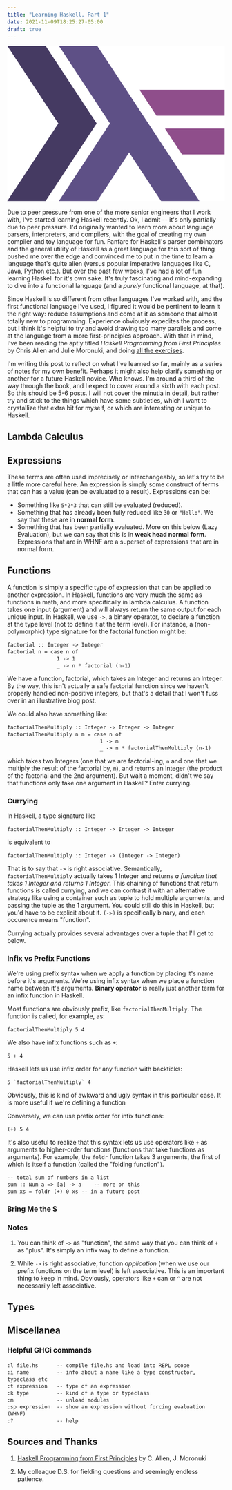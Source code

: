 ```yaml
---
title: "Learning Haskell, Part 1"
date: 2021-11-09T18:25:27-05:00
draft: true
---
```


![Haskell Logo](/img/haskell-logo.svg)

Due to peer pressure from one of the more senior engineers that I work with,
I've started learning Haskell recently. Ok, I admit -- it's only partially due 
to peer pressure. I'd originally wanted to learn more about language parsers, 
interpreters, and compilers, with the goal of creating my own compiler and toy
language for fun. Fanfare for Haskell's parser combinators and the general
utility of Haskell as a great language for this sort of thing pushed me over 
the edge and convinced me to put in the time to learn a language that's quite 
alien (versus popular imperative languages like C, Java, Python etc.). But over
the past few weeks, I've had a lot of fun learning Haskell for it's own
sake. It's truly fascinating and mind-expanding to dive into a functional 
language (and a *purely* functional language, at that).

Since Haskell is so different from other languages I've worked with, and the
first functional language I've used, I figured it would be pertinent to learn
it the right way: reduce assumptions and come at it as someone that almost 
totally new to programming. Experience obviously expedites the process, but I 
think it's helpful to try and avoid drawing too many parallels and come at the
language from a more first-principles approach. With that in mind, I've been
reading the aptly titled *Haskell Programming from First Principles* by Chris
Allen and Julie Moronuki, and doing [all the exercises](https://github.com/alexdotc/haskellbook).

I'm writing this post to reflect on what I've learned so far, mainly as a
series of notes for my own benefit. Perhaps it might also help clarify
something or another for a future Haskell novice. Who knows. I'm around a 
third of the way through the book, and I expect to cover around a sixth
with each post. So this should be 5-6 posts. I will not cover the minutia
in detail, but rather try and stick to the things which have some subtleties,
which I want to crystallize that extra bit for myself, or which are interesting
or unique to Haskell.

## Lambda Calculus

## Expressions

These terms are often used imprecisely or interchangeably, so let's try to be
a little more careful here. An expression is simply some construct of terms
that can has a value (can be evaluated to a result). Expressions can be:

* Something like `5*2*3` that can still be evaluated (reduced).
* Something that has already been fully reduced like `30` or `"Hello"`. We say 
that these are in **normal form**.
* Something that has been partially  evaluated. More on this below 
(Lazy Evaluation), but we can say that this is in **weak head normal form**.
Expressions that are in WHNF are a superset of expressions that are in normal 
form.

## Functions

A function is simply a specific type of expression that can be applied to 
another expression. In Haskell, functions are very much the same as functions
in math, and more specifically in lambda calculus. A function takes one input
(argument) and will always return the same output for each unique input. 
In Haskell, we use `->`, a binary operator, to declare a function at the type
level (not to define it at the term level). For instance, a (non-polymorphic)
type signature for the factorial function might be:

    factorial :: Integer -> Integer
    factorial n = case n of
                    1 -> 1
                    _ -> n * factorial (n-1)

We have a function, factorial, which takes an Integer and returns an Integer.
By the way, this isn't actually a safe factorial function since we haven't
properly handled non-positive integers, but that's a detail that I won't fuss
over in an illustrative blog post.

We could also have something like:
    
    factorialThenMultiply :: Integer -> Integer -> Integer
    factorialThenMultiply n m = case n of
                                  1 -> m
                                  _ -> n * factorialThenMultiply (n-1)

which takes two Integers (one that we are factorial-ing, `n` and one that we
multiply the result of the factorial by, `m`), and returns an Integer (the
product of the factorial and the 2nd argument). But wait a moment, didn't we 
say that functions only take one argument in Haskell? Enter currying.

### Currying

In Haskell, a type signature like

    factorialThenMultiply :: Integer -> Integer -> Integer

is equivalent to

    factorialThenMultiply :: Integer -> (Integer -> Integer)

That is to say that `->` is right associative. Semantically,
`factorialThenMultiply` actually takes 1 Integer and returns *a function that
takes 1 Integer and returns 1 Integer*. This chaining of functions that return
functions is called currying, and we can contrast it with an alternative 
strategy like using a container such as tuple to hold multiple arguments, 
and passing the tuple as the 1 argument. You could still do this in Haskell,
but you'd have to be explicit about it. `(->)` is specifically binary, and each
occurence means "function".

Currying actually provides several advantages over a tuple that I'll get to
below.

### Infix vs Prefix Functions

We're using prefix syntax when we apply a function by placing it's name before
it's arguments. We're using infix syntax when we place a function name between 
it's arguments. **Binary operator** is really just another term for an infix
function in Haskell.

Most functions are obviously prefix, like `factorialThenMultiply`. The function
is called, for example, as:

    factorialThenMultiply 5 4

We also have infix functions such as `+`:

    5 + 4

Haskell lets us use infix order for any function with backticks:

    5 `factorialThenMultiply` 4

Obviously, this is kind of awkward and ugly syntax in this particular case. It
is more useful if we're defining a function 

Conversely, we can use prefix order for infix functions:

    (+) 5 4

It's also useful to realize that this syntax lets us use operators like `+`
as arguments to higher-order functions (functions that take functions as
arguments). For example, the `foldr` function takes 3 arguments, the first
of which is itself a function (called the "folding function").

    -- total sum of numbers in a list
    sum :: Num a => [a] -> a    -- more on this
    sum xs = foldr (+) 0 xs -- in a future post

### Bring Me the $

### Notes

1. You can think of `->` as "function", the same way that you can think of `+`
as "plus". It's simply an infix way to define a function.

2. While `->` is right associative, function *application* (when we use
our prefix functions on the term level) is left associative. This is an
important thing to keep in mind. Obviously, operators like `+` can or `^`
are not necessarily left associative.

## Types

## Miscellanea

### Helpful GHCi commands

    :l file.hs      -- compile file.hs and load into REPL scope
    :i name         -- info about a name like a type constructor, typeclass etc
    :t expression   -- type of an expression
    :k type         -- kind of a type or typeclass
    :m              -- unload modules
    :sp expression  -- show an expression without forcing evaluation (WHNF)
    :?              -- help

## Sources and Thanks

1. [Haskell Programming from First Principles](haskellbook.com) 
    by C. Allen, J. Moronuki

2. My colleague D.S. for fielding questions and seemingly endless patience.
